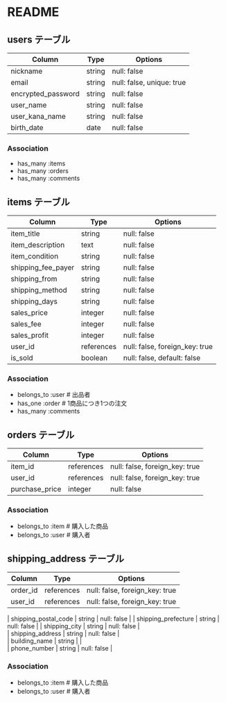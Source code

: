 # README

## users テーブル

| Column             | Type   | Options                   |
| ------------------ | ------ | ------------------------- |
| nickname           | string | null: false               |
| email              | string | null: false, unique: true |
| encrypted_password | string | null: false               |
| user_name          | string | null: false               |
| user_kana_name     | string | null: false               |
| birth_date         | date   | null: false               |


### Association

- has_many :items
- has_many :orders
- has_many :comments


## items テーブル

| Column              | Type        | Options                        |
| ------------------- | ----------  | ------------------------------ |
| item_title          | string      | null: false                    |
| item_description    | text        | null: false                    |
| item_condition      | string      | null: false                    |
| shipping_fee_payer  | string      | null: false                    |
| shipping_from       | string      | null: false                    |
| shipping_method     | string      | null: false                    |
| shipping_days       | string      | null: false                    |
| sales_price         | integer     | null: false                    |
| sales_fee           | integer     | null: false                    |
| sales_profit        | integer     | null: false                    |
| user_id             | references  | null: false, foreign_key: true |
| is_sold             | boolean     | null: false, default: false    |


### Association

- belongs_to :user  # 出品者
- has_one :order    # 1商品につき1つの注文
- has_many :comments


## orders テーブル

| Column               | Type       | Options                        |
| -------------------- | ---------- | ------------------------------ |
| item_id              | references | null: false, foreign_key: true | 
| user_id              | references | null: false, foreign_key: true | 
| purchase_price       | integer    | null: false                    |

### Association  
- belongs_to :item  # 購入した商品  
- belongs_to :user  # 購入者  


## shipping_address テーブル

| Column               | Type       | Options                        |
| -------------------- | ---------- | ------------------------------ |
| order_id             | references | null: false, foreign_key: true | 
| user_id              | references | null: false, foreign_key: true | # 購入者

| shipping_postal_code | string     | null: false                    |
| shipping_prefecture  | string     | null: false                    | 
| shipping_city        | string     | null: false                    |  
| shipping_address     | string     | null: false                    |  
| building_name        | string     |                                |  
| phone_number         | string     | null: false                    |  

### Association  
- belongs_to :item  # 購入した商品  
- belongs_to :user  # 購入者  


